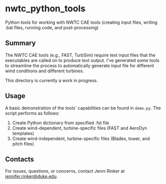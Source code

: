 # nwtc_python_tools
Python tools for working with NWTC CAE tools (creating input files,
  writing .bat files, running code, and post-processing)

Summary
-------
The NWTC CAE tools (e.g., FAST, TurbSim) require text input files that
the executables are called on to produce text output. I've generated
some tools to streamline the process to automatically generate input
file for different wind conditions and different turbines.

This directory is currently a work in progress.

Usage
-----
A basic demonstration of the tools' capabilities can be found in 
`demo.py`. The script performs as follows:  
1. Create Python dictionary from specified .fst file  
2. Create wind-dependent, turbine-specific files (FAST and AeroDyn templates)  
3. Create wind-independent, turbine-specific files (Blades, tower, and pitch files)  

Contacts
--------
For issues, questions, or concerns, contact Jenni Rinker at
jennifer.rinker@duke.edu.
